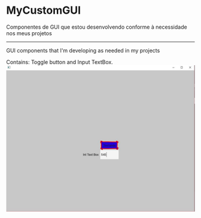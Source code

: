 # MyCustomGUI
Componentes de GUI que estou desenvolvendo conforme à necessidade nos meus projetos
_____________________
GUI components that I'm developing as needed in my projects

Contains:
Toggle button and Input TextBox.
![alt text](https://github.com/EduardoKarakawa/MyCustomGUI/blob/master/screenshot.JPG)
